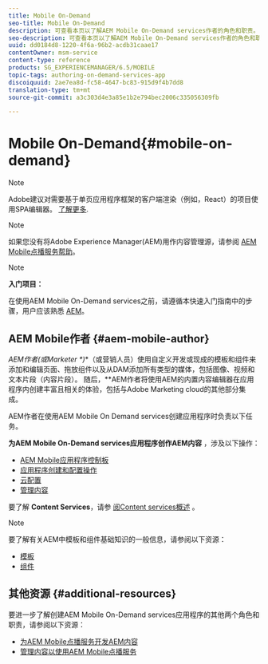 ```yaml
---
title: Mobile On-Demand
seo-title: Mobile On-Demand
description: 可查看本页以了解AEM Mobile On-Demand services作者的角色和职责。
seo-description: 可查看本页以了解AEM Mobile On-Demand services作者的角色和职责。
uuid: dd0184d8-1220-4f6a-96b2-acdb31caae17
contentOwner: msm-service
content-type: reference
products: SG_EXPERIENCEMANAGER/6.5/MOBILE
topic-tags: authoring-on-demand-services-app
discoiquuid: 2ae7ea8d-fc58-4647-bc83-915d9f4b7dd8
translation-type: tm+mt
source-git-commit: a3c303d4e3a85e1b2e794bec2006c335056309fb

---
```



# Mobile On-Demand{#mobile-on-demand}

>[!NOTE]
>
>Adobe建议对需要基于单页应用程序框架的客户端渲染（例如，React）的项目使用SPA编辑器。 [了解更多](/help/sites-developing/spa-overview.md).

>[!NOTE]
>
>如果您没有将Adobe Experience Manager(AEM)用作内容管理源，请参阅 [AEM Mobile点播服务帮助](https://helpx.adobe.com/digital-publishing-solution/topics.html)。

>[!NOTE]
>
>**入门项目：**
>
>在使用AEM Mobile On-Demand services之前，请遵循本快速入门指南中的步骤，用户应该熟悉 [AEM](/help/sites-deploying/deploy.md)。

## AEM Mobile作者 {#aem-mobile-author}

***AEM作者&#x200B;*(或*Marketer *)**（或营销人员）使用自定义开发或现成的模板和组件来添加和编辑页面、拖放组件以及从DAM添加所有类型的媒体，包括图像、视频和文本片段（内容片段）。 随后，**AEM作者将使用AEM的内置内容编辑器在应用程序内创建丰富且相关的体验，包括与Adobe Marketing cloud的其他部分集成。

AEM作者在使用AEM Mobile On Demand services创建应用程序时负责以下任务。

**为AEM Mobile On-Demand services应用程序创作AEM内容** ，涉及以下操作：

* [AEM Mobile应用程序控制板](/help/mobile/mobile-apps-ondemand-application-dashboard.md)
* [应用程序创建和配置操作](/help/mobile/mobile-apps-ondemand-application-create-configure-action.md)
* [云配置](/help/mobile/mobile-on-demand-associating-an-on-demand-app-to-cloud-configuration.md)
* [管理内容](/help/mobile/mobile-apps-ondemand-manage-content-ondemand.md)

要了解 **Content Services**，请参 [阅Content services概述](/help/mobile/develop-content-as-a-service.md) 。

>[!NOTE]
>
>要了解有关AEM中模板和组件基础知识的一般信息，请参阅以下资源：
>
>* [模板](/help/sites-developing/templates.md)
>* [组件](/help/sites-developing/components.md)
>



## 其他资源 {#additional-resources}

要进一步了解创建AEM Mobile On-Demand services应用程序的其他两个角色和职责，请参阅以下资源：

* [为AEM Mobile点播服务开发AEM内容](/help/mobile/aem-mobile-on-demand.md)
* [管理内容以使用AEM Mobile点播服务](/help/mobile/aem-mobile.md)

